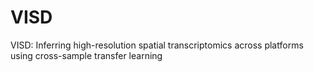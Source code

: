 # VISD
VISD: Inferring high-resolution spatial transcriptomics across platforms using cross-sample transfer learning
